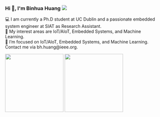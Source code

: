 <h3 align="left">
  Hi 👋, I'm Binhua Huang 
  <img  src="https://visitor-badge.glitch.me/badge?page_id=microa.visitor-badge" />
</h3>

<p>
💻 I am currently a Ph.D student at UC Dublin and a passionate embedded system engineer at SIAT as Research Assistant. <br>
🌱 My interest areas are IoT/AIoT, Embedded Systems, and Machine Learning. <br> 
🤔 I’m focused on IoT/AIoT, Embedded Systems, and Machine Learning. Contact me via bh.huang@ieee.org. <br>
</p>

<p>
  <img  src="https://github-readme-streak-stats.herokuapp.com?user=microa&date_format=M%20j%5B%2C%20Y%5D" height="190"/>
  <img  src="https://github-readme-stats.vercel.app/api/top-langs/?username=microa&layout=compact" height="190"/>
</p>
